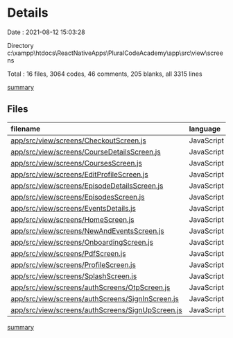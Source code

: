 # Details

Date : 2021-08-12 15:03:28

Directory c:\xampp\htdocs\ReactNativeApps\PluralCodeAcademy\app\src\view\screens

Total : 16 files,  3064 codes, 46 comments, 205 blanks, all 3315 lines

[summary](results.md)

## Files
| filename | language | code | comment | blank | total |
| :--- | :--- | ---: | ---: | ---: | ---: |
| [app/src/view/screens/CheckoutScreen.js](/app/src/view/screens/CheckoutScreen.js) | JavaScript | 76 | 0 | 4 | 80 |
| [app/src/view/screens/CourseDetailsScreen.js](/app/src/view/screens/CourseDetailsScreen.js) | JavaScript | 360 | 4 | 26 | 390 |
| [app/src/view/screens/CoursesScreen.js](/app/src/view/screens/CoursesScreen.js) | JavaScript | 294 | 5 | 22 | 321 |
| [app/src/view/screens/EditProfileScreen.js](/app/src/view/screens/EditProfileScreen.js) | JavaScript | 251 | 7 | 12 | 270 |
| [app/src/view/screens/EpisodeDetailsScreen.js](/app/src/view/screens/EpisodeDetailsScreen.js) | JavaScript | 219 | 2 | 14 | 235 |
| [app/src/view/screens/EpisodesScreen.js](/app/src/view/screens/EpisodesScreen.js) | JavaScript | 228 | 3 | 20 | 251 |
| [app/src/view/screens/EventsDetails.js](/app/src/view/screens/EventsDetails.js) | JavaScript | 256 | 4 | 20 | 280 |
| [app/src/view/screens/HomeScreen.js](/app/src/view/screens/HomeScreen.js) | JavaScript | 227 | 9 | 15 | 251 |
| [app/src/view/screens/NewAndEventsScreen.js](/app/src/view/screens/NewAndEventsScreen.js) | JavaScript | 212 | 3 | 16 | 231 |
| [app/src/view/screens/OnboardingScreen.js](/app/src/view/screens/OnboardingScreen.js) | JavaScript | 178 | 0 | 9 | 187 |
| [app/src/view/screens/PdfScreen.js](/app/src/view/screens/PdfScreen.js) | JavaScript | 66 | 0 | 6 | 72 |
| [app/src/view/screens/ProfileScreen.js](/app/src/view/screens/ProfileScreen.js) | JavaScript | 139 | 2 | 8 | 149 |
| [app/src/view/screens/SplashScreen.js](/app/src/view/screens/SplashScreen.js) | JavaScript | 36 | 0 | 4 | 40 |
| [app/src/view/screens/authScreens/OtpScreen.js](/app/src/view/screens/authScreens/OtpScreen.js) | JavaScript | 174 | 3 | 11 | 188 |
| [app/src/view/screens/authScreens/SignInScreen.js](/app/src/view/screens/authScreens/SignInScreen.js) | JavaScript | 155 | 2 | 9 | 166 |
| [app/src/view/screens/authScreens/SignUpScreen.js](/app/src/view/screens/authScreens/SignUpScreen.js) | JavaScript | 193 | 2 | 9 | 204 |

[summary](results.md)